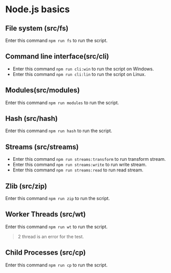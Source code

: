 # Node.js basics

## File system (src/fs)

Enter this command `npm run fs` to run the script.

## Command line interface(src/cli)

- Enter this command `npm run cli:win` to run the script on Windows.
- Enter this command `npm run cli:lin` to run the script on Linux.

## Modules(src/modules)

Enter this command `npm run modules` to run the script.

## Hash (src/hash)

Enter this command `npm run hash` to run the script.

## Streams (src/streams)

- Enter this command `npm run streams:transform` to run transform stream.
- Enter this command `npm run streams:write` to run write stream.
- Enter this command `npm run streams:read` to run read stream.

## Zlib (src/zip)

Enter this command `npm run zip` to run the script.

## Worker Threads (src/wt)

Enter this command `npm run wt` to run the script.

> 2 thread is an error for the test.

## Child Processes (src/cp)

Enter this command `npm run cp` to run the script.
